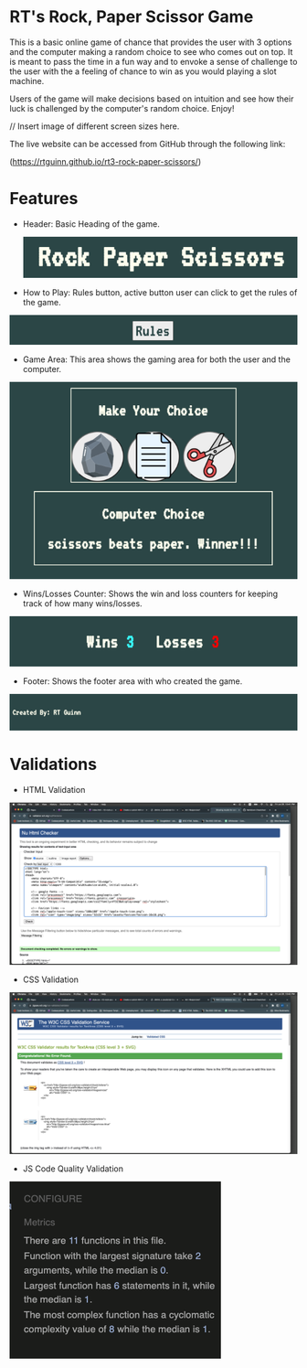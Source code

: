 # RT's Rock, Paper Scissor Game

This is a basic online game of chance that provides the user with 3 options and
the computer making a random choice to see who comes out on top.  It is meant
to pass the time in a fun way and to envoke a sense of challenge to the user
with the a feeling of chance to win as you would playing a slot machine.

Users of the game will make decisions based on intuition and see how their
luck is challenged by the computer's random choice. Enjoy!

// Insert image of different screen sizes here.

The live website can be accessed from GitHub through the following link:

(<https://rtguinn.github.io/rt3-rock-paper-scissors/>)

# Features

- Header: 
 Basic Heading of the game.

  ![plot](/assets/readme_images/header.png)

- How to Play:
  Rules button, active button user can click to get the rules of the game.

![plot](/assets/readme_images/rules.png)

- Game Area:
  This area shows the gaming area for both the user and the computer.

![plot](/assets/readme_images/game-area.png)

- Wins/Losses Counter:
  Shows the win and loss counters for keeping track of how many wins/losses.

![plot](/assets/readme_images/win-loss.png)

- Footer:
  Shows the footer area with who created the game.

![plot](/assets/readme_images/footer.png)

# Validations

- HTML Validation

![plot](/assets/readme_images/HTML-validation.png)


- CSS Validation

![plot](/assets/readme_images/CSS-validation.png)

- JS Code Quality Validation

![plot](/assets/readme_images/JScodeQuality.png)